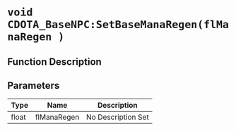 # `void CDOTA_BaseNPC:SetBaseManaRegen(flManaRegen )`
## Function Description

## Parameters
Type|Name|Description
--|--|--
float|flManaRegen|No Description Set

